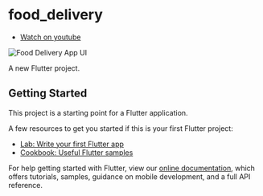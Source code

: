 # food_delivery

- [Watch on youtube](https://www.youtube.com/channel/UCebdRQ3heHIMTuHTwmE7TSQ)

![Food Delivery App UI](https://cdn.dribbble.com/userupload/4645124/file/original-3488d3c8c313ee20175bfdb6a99bfa76.jpg?compress=1&resize=1504x1128&vertical=center)

A new Flutter project.

## Getting Started

This project is a starting point for a Flutter application.

A few resources to get you started if this is your first Flutter project:

- [Lab: Write your first Flutter app](https://flutter.dev/docs/get-started/codelab)
- [Cookbook: Useful Flutter samples](https://flutter.dev/docs/cookbook)

For help getting started with Flutter, view our
[online documentation](https://flutter.dev/docs), which offers tutorials,
samples, guidance on mobile development, and a full API reference.